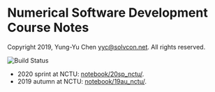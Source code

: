 # Numerical Software Development Course Notes

Copyright 2019, Yung-Yu Chen <yyc@solvcon.net>.  All rights reserved.

![Build Status](https://github.com/yungyuc/nsd/workflows/primary/badge.svg)

* 2020 sprint at NCTU: [notebook/20sp_nctu/](notebook/20sp_nctu/index.ipynb).
* 2019 autumn at NCTU: [notebook/19au_nctu/](notebook/19au_nctu/index.ipynb).
